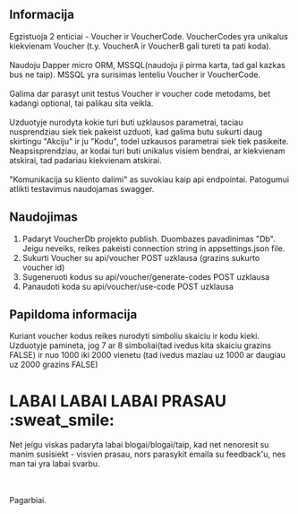 <h2>Informacija</h2>
<p>Egzistuoja 2 enticiai - Voucher ir VoucherCode. VoucherCodes yra unikalus kiekvienam Voucher (t.y. VoucherA ir VoucherB gali tureti ta pati koda).</br></br>
Naudoju Dapper micro ORM, MSSQL(naudoju ji pirma karta, tad gal kazkas bus ne taip). MSSQL yra surisimas lenteliu Voucher ir VoucherCode.</br></br>
Galima dar parasyt unit testus Voucher ir voucher code metodams, bet kadangi optional, tai palikau sita veikla.</br></br>
Uzduotyje nurodyta kokie turi buti uzklausos parametrai, taciau nusprendziau siek tiek pakeist uzduoti, kad galima butu sukurti daug skirtingu "Akciju" ir ju "Kodu", todel uzkausos parametrai siek tiek pasikeite. Neapsisprendziau, ar kodai turi buti unikalus visiem bendrai, ar kiekvienam atskirai, tad padariau kiekvienam atskirai.</br></br>
"Komunikacija su kliento dalimi" as suvokiau kaip api endpointai. Patogumui atlikti testavimus naudojamas swagger.
</p>
<h2>Naudojimas</h2>
<ol>
<li>Padaryt VoucherDb projekto publish. Duombazes pavadinimas "Db". Jeigu neveiks, reikes pakeisti connection string in appsettings.json file.
  <li>Sukurti Voucher su api/voucher POST uzklausa (grazins sukurto voucher id)</li>
  <li>Sugeneruoti kodus su api/voucher/generate-codes POST uzklausa</li>
  <li>Panaudoti koda su api/voucher/use-code POST uzklausa</li>
</ol>
<h2>Papildoma informacija</h2>
<p>Kuriant voucher kodus reikes nurodyti simboliu skaiciu ir kodu kieki. Uzduotyje pamineta, jog 7 ar 8 simboliai(tad ivedus kita skaiciu grazins FALSE) ir nuo 1000 iki 2000 vienetu (tad ivedus maziau uz 1000 ar daugiau uz 2000 grazins FALSE)</p>
<h1>
LABAI LABAI LABAI PRASAU :sweat_smile:
</h1>
<p>Net jeigu viskas padaryta labai blogai/blogai/taip, kad net nenoresit su manim susisiekt -  visvien prasau, nors parasykit emaila su feedback'u, nes man tai yra labai svarbu.</p>

</br></br>
Pagarbiai.
